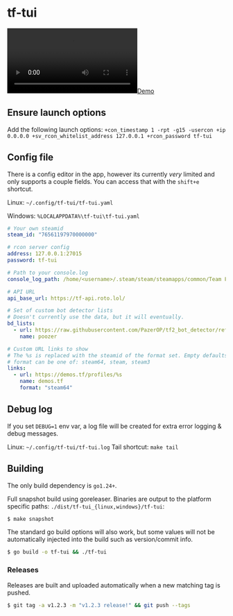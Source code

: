 # tf-tui

[![Demo](docs/demo.webm)](docs/demo.webm)

## Ensure launch options

Add the following launch options:
`+con_timestamp 1 -rpt -g15 -usercon +ip 0.0.0.0 +sv_rcon_whitelist_address 127.0.0.1 +rcon_password tf-tui`


## Config file

There is a config editor in the app, however its currently *very* limited and only supports a couple fields. You can
access that with the `shift+e` shortcut.

Linux: `~/.config/tf-tui/tf-tui.yaml`

Windows: `%LOCALAPPDATA%\tf-tui\tf-tui.yaml`

```yaml
# Your own steamid
steam_id: "76561197970000000"

# rcon server config
address: 127.0.0.1:27015
password: tf-tui

# Path to your console.log
console_log_path: /home/<username>/.steam/steam/steamapps/common/Team Fortress 2/tf/console.log

# API URL
api_base_url: https://tf-api.roto.lol/

# Set of custom bot detector lists
# Doesn't currently use the data, but it will eventually.
bd_lists:
  - url: https://raw.githubusercontent.com/PazerOP/tf2_bot_detector/refs/heads/master/staging/cfg/playerlist.official.json
    name: poozer

# Custom URL links to show
# The %s is replaced with the steamid of the format set. Empty defaults to steam64.
# format can be one of: steam64, steam, steam3
links:
  - url: https://demos.tf/profiles/%s
    name: demos.tf
    format: "steam64"
```

## Debug log

If you set `DEBUG=1` env var, a log file will be created for extra error logging & debug messages.

Linux: `~/.config/tf-tui/tf-tui.log` Tail shortcut: `make tail`

## Building

The only build dependency is `go1.24+`.

Full snapshot build using goreleaser. Binaries are output to the platform specific paths: `./dist/tf-tui_{linux,windows}/tf-tui`:

```sh
$ make snapshot
```

The standard go build options will also work, but some values will not be automatically injected into the build such as version/commit info.

```sh
$ go build -o tf-tui && ./tf-tui
```

### Releases

Releases are built and uploaded automatically when a new matching tag is pushed.

```sh
$ git tag -a v1.2.3 -m "v1.2.3 release!" && git push --tags
```
